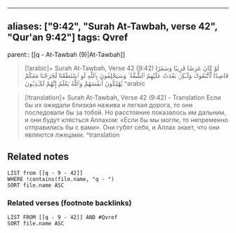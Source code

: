 
---
aliases: ["9:42", "Surah At-Tawbah, verse 42", "Qur'an 9:42"]
tags: Qvref
---

parent:: [[q - At-Tawbah (9)|At-Tawbah]]

> [!arabic]+ Surah At-Tawbah, Verse 42 (9:42)
> <span class="quran-arabic">لَوْ كَانَ عَرَضًا قَرِيبًا وَسَفَرًا قَاصِدًا لَّٱتَّبَعُوكَ وَلَـٰكِنۢ بَعُدَتْ عَلَيْهِمُ ٱلشُّقَّةُ ۚ وَسَيَحْلِفُونَ بِٱللَّهِ لَوِ ٱسْتَطَعْنَا لَخَرَجْنَا مَعَكُمْ يُهْلِكُونَ أَنفُسَهُمْ وَٱللَّهُ يَعْلَمُ إِنَّهُمْ لَكَـٰذِبُونَ</span>
^arabic

> [!translation]+ Surah At-Tawbah, Verse 42 (9:42) - Translation
> Если бы их ожидали близкая нажива и легкая дорога, то они последовали бы за тобой. Но расстояние показалось им дальним, и они будут клясться Аллахом: «Если бы мы могли, то непременно отправились бы с вами». Они губят себя, и Аллах знает, что они являются лжецами.
^translation



## Related notes
```dataview
LIST from [[q - 9 - 42]]
WHERE !contains(file.name, "q - ")
SORT file.name ASC
```

### Related verses (footnote backlinks)
```dataview
LIST FROM [[q - 9 - 42]] AND #Qvref
SORT file.name ASC
```

